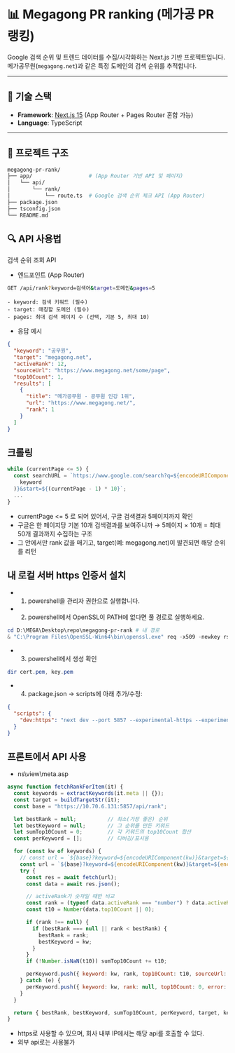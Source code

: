 # 📊 Megagong PR ranking (메가공 PR 랭킹)

Google 검색 순위 및 트렌드 데이터를 수집/시각화하는 Next.js 기반 프로젝트입니다.  
메가공무원(`megagong.net`)과 같은 특정 도메인의 검색 순위를 추적합니다.

---

## 🚀 기술 스택

- **Framework**: [Next.js 15](https://nextjs.org/) (App Router + Pages Router 혼합 가능)
- **Language**: TypeScript

---

## 📂 프로젝트 구조

```bash
megagong-pr-rank/
├── app/                  # (App Router 기반 API 및 페이지)
│   └── api/
│       └── rank/
│           └── route.ts  # Google 검색 순위 체크 API (App Router)
├── package.json
├── tsconfig.json
└── README.md
```

## 🔍 API 사용법
검색 순위 조회 API

- 엔드포인트 (App Router)

```bash
GET /api/rank?keyword=검색어&target=도메인&pages=5
```
    - keyword: 검색 키워드 (필수)
    - target: 매칭할 도메인 (필수)
    - pages: 최대 검색 페이지 수 (선택, 기본 5, 최대 10)

- 응답 예시
```json
{
  "keyword": "공무원",
  "target": "megagong.net",
  "activeRank": 12,
  "sourceUrl": "https://www.megagong.net/some/page",
  "top10Count": 1,
  "results": [
    {
      "title": "메가공무원 - 공무원 인강 1위",
      "url": "https://www.megagong.net/",
      "rank": 1
    }
  ]
}
```

## 크롤링
```js
while (currentPage <= 5) {
  const searchURL = `https://www.google.com/search?q=${encodeURIComponent(
    keyword
  )}&start=${(currentPage - 1) * 10}`;
  ...
}
```
- currentPage <= 5 로 되어 있어서, 구글 검색결과 5페이지까지 확인
- 구글은 한 페이지당 기본 10개 검색결과를 보여주니까 → 5페이지 × 10개 = 최대 50개 결과까지 수집하는 구조
- 그 안에서만 rank 값을 매기고, target(예: megagong.net)이 발견되면 해당 순위를 리턴

## 내 로컬 서버 https 인증서 설치

- 1. powershell을 관리자 권한으로 실행합니다.

- 2. powershell에서 OpenSSL이 PATH에 없다면 풀 경로로 실행하세요.
```powershell
cd D:\MEGA\Desktop\repo\megagong-pr-rank # 내 경로
& "C:\Program Files\OpenSSL-Win64\bin\openssl.exe" req -x509 -newkey rsa:2048 -nodes -days 365 -keyout key.pem -out cert.pem -subj "/CN=10.70.6.131" -addext "subjectAltName=IP:10.70.6.131"
```

- 3. powershell에서 생성 확인
```powershell
dir cert.pem, key.pem
```

- 4. package.json → scripts에 아래 추가/수정:
```json
{
  "scripts": {
    "dev:https": "next dev --port 5857 --experimental-https --experimental-https-key ./key.pem --experimental-https-cert ./cert.pem"
  }
}
```

## 프론트에서 API 사용

- ns\view\meta.asp
```js
async function fetchRankForItem(it) {
  const keywords = extractKeywords(it.meta || {});
  const target = buildTargetStr(it);
  const base = "https://10.70.6.131:5857/api/rank";

  let bestRank = null;          // 최소(가장 좋은) 순위
  let bestKeyword = null;       // 그 순위를 만든 키워드
  let sumTop10Count = 0;        // 각 키워드의 top10Count 합산
  const perKeyword = [];        // 디버깅/표시용

  for (const kw of keywords) {
    // const url = `${base}?keyword=${encodeURIComponent(kw)}&target=${encodeURIComponent(target)}&pages=10`; // 100개
    const url = `${base}?keyword=${encodeURIComponent(kw)}&target=${encodeURIComponent(target)}`; // 50개
    try {
      const res = await fetch(url);
      const data = await res.json();

      // activeRank가 숫자일 때만 비교
      const rank = (typeof data.activeRank === "number") ? data.activeRank : null;
      const t10 = Number(data.top10Count || 0);

      if (rank !== null) {
        if (bestRank === null || rank < bestRank) {
          bestRank = rank;
          bestKeyword = kw;
        }
      }
      if (!Number.isNaN(t10)) sumTop10Count += t10;

      perKeyword.push({ keyword: kw, rank, top10Count: t10, sourceUrl: data.sourceUrl || "" });
    } catch (e) {
      perKeyword.push({ keyword: kw, rank: null, top10Count: 0, error: String(e) });
    }
  }

  return { bestRank, bestKeyword, sumTop10Count, perKeyword, target, keywords };
}
```
- https로 사용할 수 있으며, 회사 내부 IP에서는 해당 api를 호출할 수 있다.
- 외부 api로는 사용불가